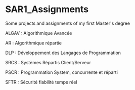 # SAR1_Assignments

Some projects and assignments of my first Master's degree

ALGAV : Algorithmique Avancée

AR : Algorithmique répartie

DLP : Développement des Langages de Programmation

SRCS :  Systèmes Répartis Client/Serveur

PSCR : Programmation System, concurrente et réparti

SFTR : Sécurité fiabilité temps réel
